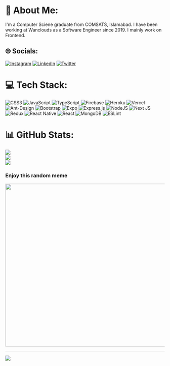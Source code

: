 # 💫 About Me:
I'm a Computer Sciene graduate from COMSATS, Islamabad. I have been working at Wanclouds as a Software Engineer since 2019. I mainly work on Frontend.


## 🌐 Socials:
[![Instagram](https://img.shields.io/badge/Instagram-%23E4405F.svg?logo=Instagram&logoColor=white)](https://instagram.com/peersahab) [![LinkedIn](https://img.shields.io/badge/LinkedIn-%230077B5.svg?logo=linkedin&logoColor=white)](https://linkedin.com/in/peersahab) [![Twitter](https://img.shields.io/badge/Twitter-%231DA1F2.svg?logo=Twitter&logoColor=white)](https://twitter.com/peeersahab) 

# 💻 Tech Stack:
![CSS3](https://img.shields.io/badge/css3-%231572B6.svg?style=flat&logo=css3&logoColor=white) ![JavaScript](https://img.shields.io/badge/javascript-%23323330.svg?style=flat&logo=javascript&logoColor=%23F7DF1E) ![TypeScript](https://img.shields.io/badge/typescript-%23007ACC.svg?style=flat&logo=typescript&logoColor=white) ![Firebase](https://img.shields.io/badge/firebase-%23039BE5.svg?style=flat&logo=firebase) ![Heroku](https://img.shields.io/badge/heroku-%23430098.svg?style=flat&logo=heroku&logoColor=white) ![Vercel](https://img.shields.io/badge/vercel-%23000000.svg?style=flat&logo=vercel&logoColor=white) ![Ant-Design](https://img.shields.io/badge/-AntDesign-%230170FE?style=flat&logo=ant-design&logoColor=white) ![Bootstrap](https://img.shields.io/badge/bootstrap-%23563D7C.svg?style=flat&logo=bootstrap&logoColor=white) ![Expo](https://img.shields.io/badge/expo-1C1E24?style=flat&logo=expo&logoColor=#D04A37) ![Express.js](https://img.shields.io/badge/express.js-%23404d59.svg?style=flat&logo=express&logoColor=%2361DAFB) ![NodeJS](https://img.shields.io/badge/node.js-6DA55F?style=flat&logo=node.js&logoColor=white) ![Next JS](https://img.shields.io/badge/Next-black?style=flat&logo=next.js&logoColor=white) ![Redux](https://img.shields.io/badge/redux-%23593d88.svg?style=flat&logo=redux&logoColor=white) ![React Native](https://img.shields.io/badge/react_native-%2320232a.svg?style=flat&logo=react&logoColor=%2361DAFB) ![React](https://img.shields.io/badge/react-%2320232a.svg?style=flat&logo=react&logoColor=%2361DAFB) ![MongoDB](https://img.shields.io/badge/MongoDB-%234ea94b.svg?style=flat&logo=mongodb&logoColor=white) ![ESLint](https://img.shields.io/badge/ESLint-4B3263?style=flat&logo=eslint&logoColor=white)
# 📊 GitHub Stats:
![](https://github-readme-stats.vercel.app/api?username=sheheryar-pirzada&theme=react&hide_border=false&include_all_commits=false&count_private=false)<br/>
![](https://github-readme-streak-stats.herokuapp.com/?user=sheheryar-pirzada&theme=react&hide_border=false)<br/>
![](https://github-readme-stats.vercel.app/api/top-langs/?username=sheheryar-pirzada&theme=react&hide_border=false&include_all_commits=false&count_private=false&layout=compact)

### Enjoy this random meme
<img src="https://rm.up.railway.app/" width="512px"/>

---
[![](https://visitcount.itsvg.in/api?id=sheheryar-pirzada&icon=8&color=0)](https://visitcount.itsvg.in)

<!-- Proudly created with GPRM ( https://gprm.itsvg.in ) -->
